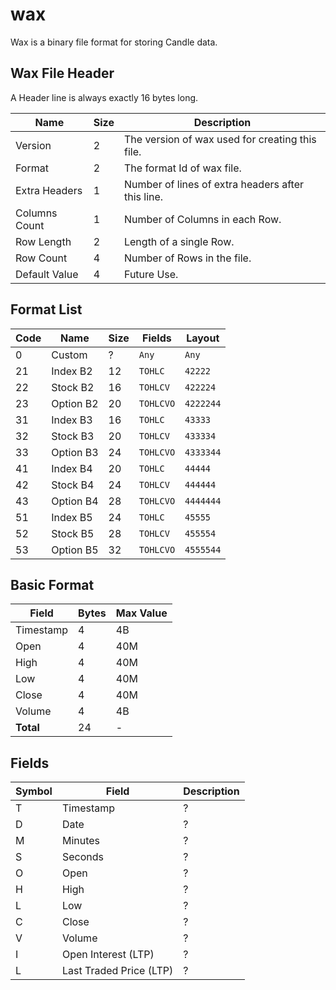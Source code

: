 
# wax

Wax is a binary file format for storing Candle data.



## Wax File Header
A Header line is always exactly 16 bytes long.

| Name | Size | Description |
| ---- | ---- | ---- |
| Version | 2 | The version of wax used for creating this file. |
| Format | 2 | The format Id of wax file. |
| Extra Headers | 1 | Number of lines of extra headers after this line. |
| Columns Count | 1 | Number of Columns in each Row. |
| Row Length | 2 | Length of a single Row. |
| Row Count | 4 | Number of Rows in the file. |
| Default Value | 4 | Future Use. |



## Format List

| Code | Name | Size | Fields | Layout |
| ---- | ---- | ---- | ------ | ------ |
|  0 | Custom     | ?  | `Any`      | `Any`        |
| 21 | Index B2   | 12 | `TOHLC`    | `42222`      |
| 22 | Stock B2   | 16 | `TOHLCV`   | `422224`     |
| 23 | Option B2  | 20 | `TOHLCVO`  | `4222244`    |
| 31 | Index B3   | 16 | `TOHLC`    | `43333`      |
| 32 | Stock B3   | 20 | `TOHLCV`   | `433334`     |
| 33 | Option B3  | 24 | `TOHLCVO`  | `4333344`    |
| 41 | Index B4   | 20 | `TOHLC`    | `44444`      |
| 42 | Stock B4   | 24 | `TOHLCV`   | `444444`     |
| 43 | Option B4  | 28 | `TOHLCVO`  | `4444444`    |
| 51 | Index B5   | 24 | `TOHLC`    | `45555`      |
| 52 | Stock B5   | 28 | `TOHLCV`   | `455554`     |
| 53 | Option B5  | 32 | `TOHLCVO`  | `4555544`    |



## Basic Format

| Field | Bytes | Max Value |
| ----- | ----- | --------- |
| Timestamp | 4  | 4B  |
| Open      | 4  | 40M |
| High      | 4  | 40M |
| Low       | 4  | 40M |
| Close     | 4  | 40M |
| Volume    | 4  | 4B  |
| **Total** | 24 | -   |



## Fields

| Symbol | Field | Description |
| ----- | ----- | ----- |
| T | Timestamp | ?|
| D | Date      | ? |
| M | Minutes   | ? |
| S | Seconds   | ? |
| O | Open      | ? |
| H | High      | ? |
| L | Low       | ? |
| C | Close     | ? |
| V | Volume    | ? |
| I | Open Interest (LTP)     | ? |
| L | Last Traded Price (LTP) | ? |



